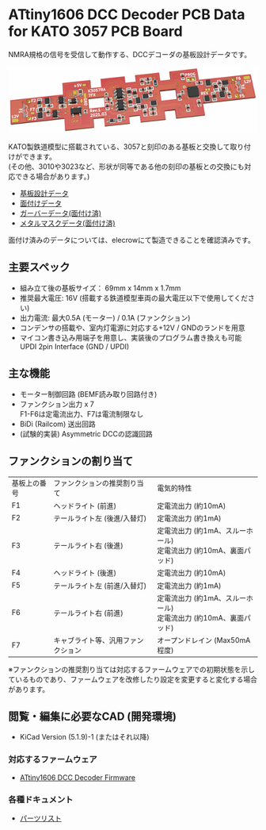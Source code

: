 # ATtiny1606 DCC Decoder PCB Data for KATO 3057 PCB Board

NMRA規格の信号を受信して動作する、DCCデコーダの基板設計データです。

![PCB 3D Preview](image/k3057ra.png)

KATO製鉄道模型に搭載されている、3057と刻印のある基板と交換して取り付けができます。
<br>(その他、3010や3023など、形状が同等である他の刻印の基板との交換にも対応できる場合があります。)

  * [基板設計データ](https://github.com/ytsurui/dcc-decoder2-pcbdata/K3057/KiCad)
  * [面付けデータ](https://github.com/ytsurui/dcc-decoder2-pcbdata/K3057/KiCad-Panelized)
  * [ガーバーデータ(面付け済)](https://github.com/ytsurui/dcc-decoder2-pcbdata/K3057/Gerber-Panelized)
  * [メタルマスクデータ(面付け済)](https://github.com/ytsurui/dcc-decoder2-pcbdata/K3057/Stencil-Panelized)
  
面付け済みのデータについては、elecrowにて製造できることを確認済みです。

## 主要スペック
  * 組み立て後の基板サイズ： 69mm x 14mm x 1.7mm
  * 推奨最大電圧: 16V (搭載する鉄道模型車両の最大電圧以下で使用してください)
  * 出力電流: 最大0.5A (モーター) / 0.1A (ファンクション)
  * コンデンサの搭載や、室内灯電源に対応する+12V / GNDのランドを用意
  * マイコン書き込み用端子を用意し、実装後のプログラム書き換えも可能<br>UPDI 2pin Interface (GND / UPDI)

## 主な機能
  * モーター制御回路 (BEMF読み取り回路付き)
  * ファンクション出力 x 7<br>F1-F6は定電流出力、F7は電流制限なし
  * BiDi (Railcom) 送出回路
  * (試験的実装) Asymmetric DCCの認識回路

## ファンクションの割り当て
<table>
  <tr>
    <td>基板上の番号</td>
    <td>ファンクションの推奨割り当て</td>
    <td>電気的特性</td>
  </tr>
  <tr>
    <td>F1</td>
    <td>ヘッドライト (前進)</td>
    <td>定電流出力 (約10mA)</td>
  </tr>
  <tr>
    <td>F2</td>
    <td>テールライト左 (後進/入替灯)</td>
    <td>定電流出力 (約1mA)</td>
  </tr>
  <tr>
    <td>F3</td>
    <td>テールライト右 (後進)</td>
    <td>定電流出力 (約1mA、スルーホール)<br>定電流出力 (約10mA、裏面パッド)</td>
  </tr>
  <tr>
    <td>F4</td>
    <td>ヘッドライト (後進)</td>
    <td>定電流出力 (約10mA)</td>
  </tr>
  <tr>
    <td>F5</td>
    <td>テールライト左 (前進/入替灯)</td>
    <td>定電流出力 (約1mA)</td>
  </tr>
  <tr>
    <td>F6</td>
    <td>テールライト右 (前進)</td>
    <td>定電流出力 (約1mA、スルーホール)<br>定電流出力 (約10mA、裏面パッド)</td>
  </tr>
  <tr>
    <td>F7</td>
    <td>キャブライト等、汎用ファンクション</td>
    <td>オープンドレイン (Max50mA程度)</td>
  </tr>
</table>

※ファンクションの推奨割り当ては対応するファームウェアでの初期状態を示しているものであり、ファームウェアを改修したり設定を変更すると変化する場合があります。

## 閲覧・編集に必要なCAD (開発環境)
  * KiCad Version (5.1.9)-1 (またはそれ以降)

### 対応するファームウェア
  * [ATtiny1606 DCC Decoder Firmware](https://github.com/ytsurui/dcc-decoder2-firmware)

### 各種ドキュメント
  * [パーツリスト](partslist-K3057.md)
